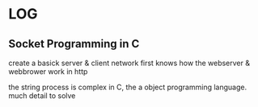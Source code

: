 # LOG

## Socket Programming in C

create a basick server & client network
first knows how the webserver & webbrower work in http

the string process is complex in C, the a object programming language. much detail to solve
